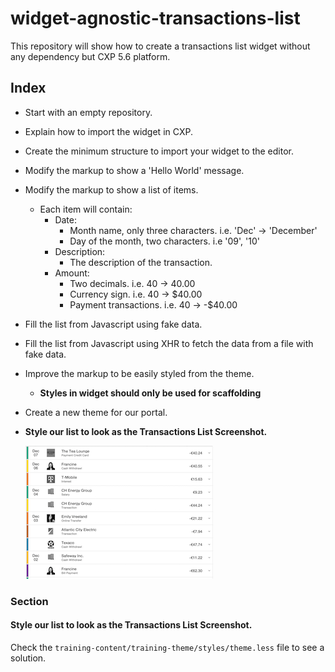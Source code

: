 # widget-agnostic-transactions-list
This repository will show how to create a transactions list widget without any dependency but CXP 5.6 platform.

## Index
* Start with an empty repository.
* Explain how to import the widget in CXP. 
* Create the minimum structure to import your widget to the editor.
* Modify the markup to show a 'Hello World' message.
* Modify the markup to show a list of items.
	* Each item will contain:
		* Date:
			* Month name, only three characters. i.e. 'Dec' -> 'December'
			* Day of the month, two characters. i.e '09', '10'
		* Description:
			* The description of the transaction.
		* Amount:
			* Two decimals. i.e. 40 -> 40.00
			* Currency sign. i.e. 40 -> $40.00
			* Payment transactions. i.e. 40 -> -$40.00
* Fill the list from Javascript using fake data.
* Fill the list from Javascript using XHR to fetch the data from a file with fake data.
* Improve the markup to be easily styled from the theme.
	* **Styles in widget should only be used for scaffolding**
* Create a new theme for our portal.
* **Style our list to look as the Transactions List Screenshot.**

  ![Transactions List](./readme-media/transactions-list-screenshot.png "Transactions List Screenshot")

### Section
#### Style our list to look as the Transactions List Screenshot.
Check the ```training-content/training-theme/styles/theme.less``` file to see a solution.
